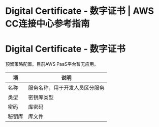 # Digital Certificate - 数字证书 | AWS CC连接中心参考指南

# Digital Certificate - 数字证书

预留策略配置。目前AWS PaaS平台暂无应用。

项 | 说明  
---|---  
名称 | 服务名称，用于开发人员区分服务  
类型 | 密钥库类型  
密码 | 库密码  
秘钥库 | 库文件